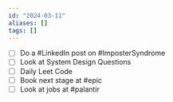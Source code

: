 ```yaml
---
id: "2024-03-11"
aliases: []
tags: []
---
```


- [ ] Do a #LinkedIn post on #ImposterSyndrome
- [ ] Look at System Design Questions
- [ ] Daily Leet Code
- [ ] Book next stage at #epic
- [ ] Look at jobs at #palantir
